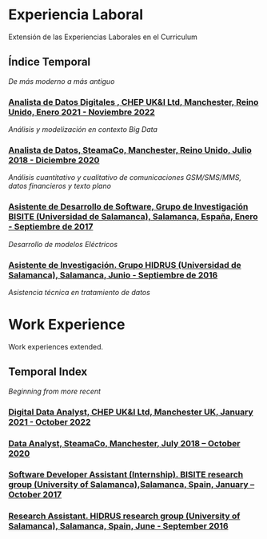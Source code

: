 # Experiencia Laboral

Extensión de las Experiencias Laborales en el Curriculum

## Índice Temporal 

*De más moderno a más antiguo*

### [Analista de Datos Digitales , CHEP UK&I Ltd, Manchester, Reino Unido, Enero 2021 - Noviembre 2022](.AnalistadeDatosDigitales.md)
*Análisis y modelización en contexto Big Data*
### [Analista de Datos, SteamaCo, Manchester, Reino Unido, Julio 2018 - Diciembre 2020](.AnalistadeDatos.md)
 *Análisis cuantitativo y cualitativo de comunicaciones GSM/SMS/MMS, datos financieros y texto plano*
### [Asistente de Desarrollo de Software, Grupo de Investigación BISITE (Universidad de Salamanca), Salamanca, España, Enero - Septiembre de 2017](.AsistentedeDesarrollodeSoftware.md)
*Desarrollo de modelos Eléctricos*
### [Asistente de Investigación. Grupo HIDRUS  (Universidad de Salamanca), Salamanca, Junio - Septiembre de 2016](.AsistentedeInvestigación.md)
*Asistencia técnica en tratamiento de datos*

# Work Experience

Work experiences extended.

## Temporal Index

*Beginning from more recent*

### [Digital Data Analyst, CHEP UK&I Ltd, Manchester UK, January 2021 - October 2022](.DigitalDataAnalyst.md)

### [Data Analyst, SteamaCo, Manchester, July 2018 – October 2020](.DataAnalyst.md)


### [Software Developer Assistant (Internship). BISITE research group (University of Salamanca),Salamanca, Spain, January – October 2017](.SoftwareDeveloperAssistant.md)

### [Research Assistant. HIDRUS research group (University of Salamanca), Salamanca, Spain, June - September 2016](.ResearchAssistent.md)
